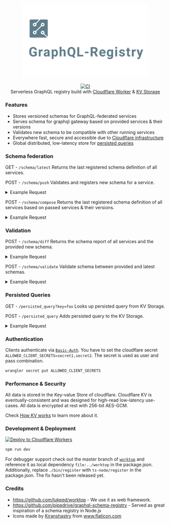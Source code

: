 <div align="center">
  <img src="logo.png" alt="graphql-registry" width="400" />
</div>

<br>

<div align="center">
  <a href="https://github.com/StarpTech/graphql-registry/actions?query=workflow%3ACI">
    <img src="https://github.com/StarpTech/graphql-registry/workflows/CI/badge.svg?event=push" alt="CI" />
  </a>
</div>

<div align="center">Serverless GraphQL registry build with <a href="https://developers.cloudflare.com/workers/learning/how-workers-works">Cloudflare Worker</a> &amp; <a href="https://developers.cloudflare.com/workers/learning/how-kv-works">KV Storage</a></div>

### Features

- Stores versioned schemas for GraphQL-federated services
- Serves schema for graphql gateway based on provided services & their versions
- Validates new schema to be compatible with other running services
- Everywhere fast, secure and accessible due to [Cloudflare infrastructure](https://developers.cloudflare.com/workers/learning/how-workers-works)
- Global distributed, low-latency store for [persisted queries](https://www.apollographql.com/docs/apollo-server/performance/apq/)

### Schema federation

GET - `/schema/latest` Returns the last registered schema definition of all services.

POST - `/schema/push` Validates and registers new schema for a service.

<details>
<summary>Example Request</summary>
<p>

```json
{
  "type_defs": "type Query { hello: String }",
  "version": "1",
  "name": "foo"
}
```

</p>
</details>

POST - `/schema/compose` Returns the last registered schema definition of all services based on passed services & their versions.

<details>
<summary>Example Request</summary>
<p>

```json
{
  "services": [{ "name": "foo", "version": "1" }]
}
```

</p>
</details>

### Validation

POST - `/schema/diff` Returns the schema report of all services and the provided new schema.

<details>
<summary>Example Request</summary>
<p>

```json
{
  "type_defs": "type Query { hello: String }",
  "name": "foo"
}
```

</p>
</details>

POST - `/schema/validate` Validate schema between provided and latest schemas.

<details>
<summary>Example Request</summary>
<p>

```json
{
  "type_defs": "type Query { hello: String }",
  "name": "foo"
}
```

</p>
</details>

### Persisted Queries

GET - `/persisted_query?key=foo` Looks up persisted query from KV Storage.

POST - `/persisted_query` Adds persisted query to the KV Storage.

<details>
<summary>Example Request</summary>
<p>

```json
{
  "key": "apq:foo",
  "query": "query"
}
```

</p>
</details>

### Authentication

Clients authenticate via [`Basic-Auth`](https://en.wikipedia.org/wiki/Basic_access_authentication). You have to set the cloudflare secret `ALLOWED_CLIENT_SECRETS=secret1,secret2`. The secret is used as user and pass combination.

```sh
wrangler secret put ALLOWED_CLIENT_SECRETS
```

### Performance & Security

All data is stored in the Key-value Store of cloudflare. Cloudflare KV is eventually-consistent and was designed for high-read low-latency use-cases. All data is encrypted at rest with 256-bit AES-GCM.

Check [How KV works](https://developers.cloudflare.com/workers/learning/how-kv-works) to learn more about it.

### Development & Deployment

[![Deploy to Cloudflare Workers](https://deploy.workers.cloudflare.com/button)](https://deploy.workers.cloudflare.com/?url=https://github.com/StarpTech/graphql-registry)

```sh
npm run dev
```

For debugger support check out the master branch of [`worktop`](https://github.com/lukeed/worktop) and reference it as local dependency `file:../worktop` in the package.json. Additionally, replace `./bin/register` with `ts-node/register` in the package.json. The fix hasn't been released yet.

### Credits

- https://github.com/lukeed/worktop - We use it as web framework.
- https://github.com/pipedrive/graphql-schema-registry - Served as great inspiration of a schema registry in Node.js
- <div>Icons made by <a href="" title="Kiranshastry">Kiranshastry</a> from <a href="https://www.flaticon.com/" title="Flaticon">www.flaticon.com</a></div>
